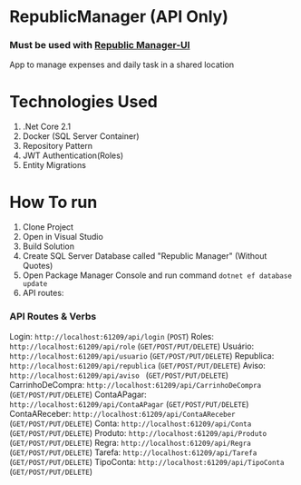 # RepublicManager (API Only) #
### Must be used with [Republic Manager-UI](https://github.com/Jhonatan-de-Souza/RepublicManager-UI)

App to manage expenses and daily task in a shared location

# Technologies Used
1. .Net Core 2.1
2. Docker (SQL Server Container)
3. Repository Pattern
4. JWT Authentication(Roles)
5. Entity Migrations


# How To run ##

1. Clone Project
2. Open in Visual Studio
3. Build Solution
4. Create SQL Server Database called "Republic Manager" (Without Quotes)
5. Open Package Manager Console and run command `dotnet ef database update`
6. API routes:

### API Routes & Verbs ###

Login: `http://localhost:61209/api/login` (`POST`)
Roles: `http://localhost:61209/api/role`  (`GET/POST/PUT/DELETE`)
Usuário: `http://localhost:61209/api/usuario`  (`GET/POST/PUT/DELETE`)
Republica: `http://localhost:61209/api/republica`  (`GET/POST/PUT/DELETE`)
Aviso: `http://localhost:61209/api/aviso `  (`GET/POST/PUT/DELETE`)
CarrinhoDeCompra: `http://localhost:61209/api/CarrinhoDeCompra`  (`GET/POST/PUT/DELETE`)
ContaAPagar: `http://localhost:61209/api/ContaAPagar`  (`GET/POST/PUT/DELETE`)
ContaAReceber: `http://localhost:61209/api/ContaAReceber`  (`GET/POST/PUT/DELETE`)
Conta: `http://localhost:61209/api/Conta`  (`GET/POST/PUT/DELETE`)
Produto: `http://localhost:61209/api/Produto`  (`GET/POST/PUT/DELETE`)
Regra: `http://localhost:61209/api/Regra`  (`GET/POST/PUT/DELETE`)
Tarefa: `http://localhost:61209/api/Tarefa`  (`GET/POST/PUT/DELETE`)
TipoConta: `http://localhost:61209/api/TipoConta`  (`GET/POST/PUT/DELETE`)



